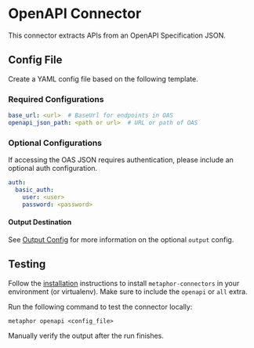 # OpenAPI Connector

This connector extracts APIs from an OpenAPI Specification JSON.

## Config File

Create a YAML config file based on the following template.

### Required Configurations

```yaml
base_url: <url>  # BaseUrl for endpoints in OAS
openapi_json_path: <path or url>  # URL or path of OAS
```

### Optional Configurations

If accessing the OAS JSON requires authentication, please include an optional auth configuration.

```yaml
auth:
  basic_auth:
    user: <user>
    password: <password>
```

#### Output Destination

See [Output Config](../common/docs/output.md) for more information on the optional `output` config.

## Testing

Follow the [installation](../../README.md) instructions to install `metaphor-connectors` in your environment (or virtualenv). Make sure to include the `openapi` or `all` extra.

Run the following command to test the connector locally:

```shell
metaphor openapi <config_file>
```

Manually verify the output after the run finishes.
